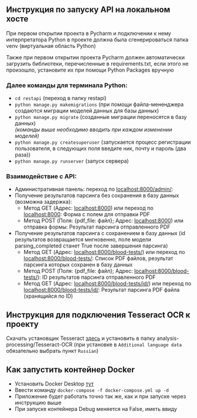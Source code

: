 ## Инструкция по запуску API на локальном хосте #

При первом открытии проекта в Pycharm и подключении к нему интерпретатора Python в проекте должна была сгенерироваться
папка venv (виртуальная область Python)

Также при первом открытии проекта Pycharm должен автоматически загрузить библиотеки, перечисленные в requirements.txt,
если этого не произошло, установите их при помощи Python Packages вручную

### Далее команды для терминала Python:

- `cd restapi` (переход в папку restapi)
- `python manage.py makemigrations` (при помощи файла-мененджера создаются миграции моделей данных для базы данных)
- `python manage.py migrate` (созданные миграции переносятся в базу данных)  
  *(команды выше необходимо вводить при каждом изменении моделей)*
- `python manage.py createsuperuser` (запускается процесс регистрации пользователя, в следующих поля введите ник, почту
  и пароль (два раза))
- `python manage.py runserver` (запуск сервера)

### Взаимодействие с API:  
- Административная панель: переход по [localhost:8000/admin/](http://localhost:8000/admin/):
- Получение результатов парсинга без сохранения в базу данных (возможна задержка): 
  - Метод GET (Адрес: [localhost:8000](http://localhost:8000/)) или переход по [localhost:8000](http://localhost:8000/): Форма с полем для отправки PDF
  - Метод POST (Поля: {pdf_file: файл}; Адрес: [localhost:8000](http://localhost:8000/)) или отправка формы: Результат парсинга отправленного PDF
- Получение результатов парсинга с сохранением в базу данных (id результатов возвращается мнгновенно, поле модели parsing_completed станет True после завершения парсинга)
  - Метод GET (Адрес: [localhost:8000/blood-tests/](http://localhost:8000/blood-tests/)) или переход по [localhost:8000/blood-tests/](http://localhost:8000/blood-tests/): Список PDF файлов, результат парсинга которых сохранен в базу данных
  - Метод POST (Поля: {pdf_file: файл}; Адрес: [localhost:8000/blood-tests/](http://localhost:8000/blood-tests/)): ID результатов парсинга отправленного PDF
  - Метод GET (Адрес: [localhost:8000/blood-tests/id/](http://localhost:8000/blood-tests/id/)) или переход по [localhost:8000/blood-tests/id/](http://localhost:8000/blood-tests/id/): Результат парсинга PDF файла (хранящийся по ID)

## Инструкция для подключения Tesseract OCR к проекту

Скачать установщик Tesseract [здесь](https://github.com/UB-Mannheim/tesseract/wiki) и установить в папку
analysis-processing/Tesseract-OCR (при установке в `Additional language data` обязательно выбрать пункт `Russian`)

## Как запустить контейнер Docker

- Установить Docker Desktop [тут](https://hub.docker.com/editions/community/docker-ce-desktop-windows)
- Ввести команду `docker-compose -f docker-compose.yml up -d`
- Приложение будет работать точно так же, как и при запуске через инструкцию выше
- При запуске контейнера Debug меняется на False, иметь ввиду